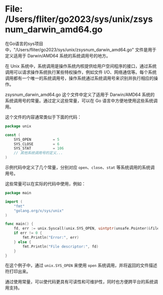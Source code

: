 # File: /Users/fliter/go2023/sys/unix/zsysnum_darwin_amd64.go

在Go语言的sys项目中，"/Users/fliter/go2023/sys/unix/zsysnum_darwin_amd64.go" 文件是用于定义适用于 Darwin/AMD64 系统的系统调用号的地方。

在 Unix 系统中，系统调用是操作系统内核提供给用户空间程序的接口，通过系统调用可以请求操作系统执行某些特权操作，例如文件 I/O、网络通信等。每个系统调用都有一个唯一的系统调用号，操作系统通过系统调用号来识别并执行相应的操作。

zsysnum_darwin_amd64.go 这个文件中定义了适用于 Darwin/AMD64 系统的系统调用号的常量。通过定义这些常量，可以在 Go 语言中方便地使用这些系统调用。

这个文件的内容通常类似于下面的代码：

```go
package unix

const (
    SYS_OPEN          = 5
    SYS_CLOSE         = 6
    SYS_STAT          = 106
    // 其他系统调用号的定义...
)
```

示例代码中定义了几个常量，分别对应 `open`、`close`、`stat` 等系统调用的系统调用号。

这些常量可以在实际的代码中使用，例如：

```go
package main

import (
    "fmt"
    "golang.org/x/sys/unix"
)

func main() {
    fd, err := unix.Syscall(unix.SYS_OPEN, uintptr(unsafe.Pointer(&filename)), flags, perm)
    if err != 0 {
        fmt.Println("Error:", err)
    } else {
        fmt.Println("File descriptor:", fd)
    }
}
```

在这个例子中，通过 `unix.SYS_OPEN` 来使用 `open` 系统调用，并将返回的文件描述符打印出来。

通过使用常量，可以使代码更具有可读性和可维护性，同时也方便跨平台的系统调用支持。


